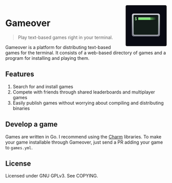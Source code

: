 <img src="./logo.png" align="right" width="128" />

# Gameover

> Play text-based games right in your terminal.

Gameover is a platform for distributing text-based games for the terminal. It consists of a web-based directory of games and a program for installing and playing them.

## Features

1. Search for and install games
2. Compete with friends through shared leaderboards and multiplayer games
3. Easily publish games without worrying about compiling and distributing binaries

## Develop a game

Games are written in Go. I recommend using the [Charm](https://charm.sh) libraries. To make your game installable through Gameover, just send a PR adding your game to `games.yml`.

## License

Licensed under GNU GPLv3. See COPYING.

